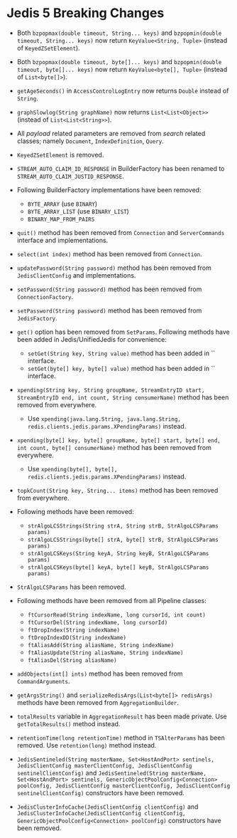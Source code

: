 # Jedis 5 Breaking Changes

- Both `bzpopmax(double timeout, String... keys)` and `bzpopmin(double timeout, String... keys)` now return `KeyValue<String, Tuple>` (instead of `KeyedZSetElement`).

- Both `bzpopmax(double timeout, byte[]... keys)` and `bzpopmin(double timeout, byte[]... keys)` now return `KeyValue<byte[], Tuple>` (instead of `List<byte[]>`).

- `getAgeSeconds()` in `AccessControlLogEntry` now returns `Double` instead of `String`.

- `graphSlowlog(String graphName)` now returns `List<List<Object>>` (instead of `List<List<String>>`).

- All _payload_ related parameters are removed from _search_ related classes; namely `Document`, `IndexDefinition`, `Query`.

- `KeyedZSetElement` is removed.

- `STREAM_AUTO_CLAIM_ID_RESPONSE` in BuilderFactory has been renamed to `STREAM_AUTO_CLAIM_JUSTID_RESPONSE`.

- Following BuilderFactory implementations have been removed:
  - `BYTE_ARRAY` (use `BINARY`)
  - `BYTE_ARRAY_LIST` (use `BINARY_LIST`)
  - `BINARY_MAP_FROM_PAIRS`

<!--- Deprecated in Jedis 4 --->

- `quit()` method has been removed from `Connection` and `ServerCommands` interface and implementations.

- `select(int index)` method has been removed from `Connection`.

- `updatePassword(String password)` method has been removed from `JedisClientConfig` and implementations.

- `setPassword(String password)` method has been removed from `ConnectionFactory`.

- `setPassword(String password)` method has been removed from `JedisFactory`.

- `get()` option has been removed from `SetParams`.  Following methods have been added in Jedis/UnifiedJedis for convenience:
  - `setGet(String key, String value)` method has been added in `` interface.
  - `setGet(byte[] key, byte[] value)` method has been added in `` interface.

- `xpending(String key, String groupName, StreamEntryID start, StreamEntryID end, int count, String consumerName)` method has been removed from everywhere.
  - Use `xpending(java.lang.String, java.lang.String, redis.clients.jedis.params.XPendingParams)` instead.

- `xpending(byte[] key, byte[] groupName, byte[] start, byte[] end, int count, byte[] consumerName)` method has been removed from everywhere.
  - Use `xpending(byte[], byte[], redis.clients.jedis.params.XPendingParams)` instead.

- `topkCount(String key, String... items)` method has been removed from everywhere.

- Following methods have been removed:
  - `strAlgoLCSStrings(String strA, String strB, StrAlgoLCSParams params)`
  - `strAlgoLCSStrings(byte[] strA, byte[] strB, StrAlgoLCSParams params)`
  - `strAlgoLCSKeys(String keyA, String keyB, StrAlgoLCSParams params)`
  - `strAlgoLCSKeys(byte[] keyA, byte[] keyB, StrAlgoLCSParams params)`

- `StrAlgoLCSParams` has been removed.

- Following methods have been removed from all Pipeline classes:
  - `ftCursorRead(String indexName, long cursorId, int count)`
  - `ftCursorDel(String indexName, long cursorId)`
  - `ftDropIndex(String indexName)`
  - `ftDropIndexDD(String indexName)`
  - `ftAliasAdd(String aliasName, String indexName)`
  - `ftAliasUpdate(String aliasName, String indexName)`
  - `ftAliasDel(String aliasName)`

- `addObjects(int[] ints)` method has been removed from `CommandArguments`.

- `getArgsString()` and `serializeRedisArgs(List<byte[]> redisArgs)` methods have been removed from `AggregationBuilder`.

- `totalResults` variable in `AggregationResult` has been made private. Use `getTotalResults()` method instead.

- `retentionTime(long retentionTime)` method in `TSAlterParams` has been removed. Use `retention(long)` method instead.

- `JedisSentineled(String masterName, Set<HostAndPort> sentinels, JedisClientConfig masterClientConfig, JedisClientConfig sentinelClientConfig)` and
`JedisSentineled(String masterName, Set<HostAndPort> sentinels, GenericObjectPoolConfig<Connection> poolConfig, JedisClientConfig masterClientConfig, JedisClientConfig sentinelClientConfig)`
constructors have been removed.

- `JedisClusterInfoCache(JedisClientConfig clientConfig)` and `JedisClusterInfoCache(JedisClientConfig clientConfig, GenericObjectPoolConfig<Connection> poolConfig)`
constructors have been removed.
